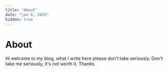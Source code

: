 ```yaml
---
title: "About"
date: "jan 6, 2025"
hidden: true
---
```


# About

Hi welcome to my blog, what I write here please don't take seriously. Don't take me seriously, it's not worth it. Thanks. 
